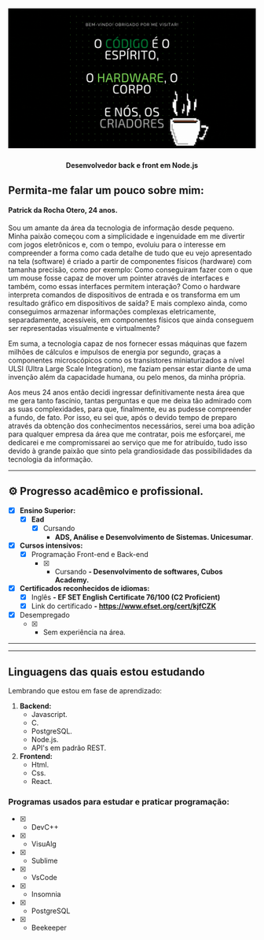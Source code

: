 
</p>
<h1 align="center">
    <img alt="Patrick da Rocha Otero" title="#Patrick da Rocha Otero" src="/resources/Header.gif"/>
</h1>

<h4 align="center"> 
  Desenvolvedor back e front em Node.js
</h4>

 ## Permita-me falar um pouco sobre mim:

<h4>Patrick da Rocha Otero, 24 anos.</h4>

Sou um amante da área da tecnologia de informação desde pequeno. Minha paixão começou com a simplicidade e ingenuidade em me divertir com jogos eletrônicos e, com o tempo, evoluiu para o interesse em compreender a forma como cada detalhe de tudo que eu vejo apresentado na tela (software) é criado a partir de componentes físicos (hardware) com tamanha precisão, como por exemplo: Como conseguiram fazer com o que um mouse fosse capaz de mover um pointer através de interfaces e também, como essas interfaces permitem interação? Como o hardware interpreta comandos de dispositivos de entrada e os transforma em um resultado gráfico em dispositivos de saída? E mais complexo ainda, como conseguimos armazenar informações complexas eletricamente, separadamente, acessíveis, em componentes físicos que ainda conseguem ser representadas visualmente e virtualmente?

Em suma, a tecnologia capaz de nos fornecer essas máquinas que fazem milhões de cálculos e impulsos de energia por segundo, graças a componentes microscópicos como os transistores miniaturizados a nível ULSI (Ultra Large Scale Integration), me faziam pensar estar diante de uma invenção além da capacidade humana, ou pelo menos, da minha própria. 

Aos meus 24 anos então decidi ingressar definitivamente nesta área que me gera tanto fascínio, tantas perguntas e que me deixa tão admirado com as suas complexidades, para que, finalmente, eu as pudesse compreender a fundo, de fato. 
Por isso, eu sei que, após o devido tempo de preparo através da obtenção dos conhecimentos necessários, serei uma boa adição para qualquer empresa da área que me contratar, pois me esforçarei, me dedicarei e me compromissarei ao serviço que me for atribuído, tudo isso devido à grande paixão que sinto pela grandiosidade das possibilidades da tecnologia da informação.

---



## ⚙️ Progresso acadêmico e profissional.

  - [x] <strong>Ensino Superior:</strong>
      - [x] <strong>Ead</strong>
           - [x] Cursando
               - <strong>ADS, Análise e Desenvolvimento de Sistemas. Unicesumar</strong>.

 - [x] <strong>Cursos intensivos:</strong>
      - [x] Programação Front-end e Back-end
          - [x] - Cursando
                <strong>- Desenvolvimento de softwares, Cubos Academy.</strong>

 - [x] <strong>Certificados reconhecidos de idiomas:</strong>
      - [x] Inglês
                <strong>- EF SET English Certificate 76/100 (C2 Proficient)</strong>
      - [x] Link do certificado
                <strong>- https://www.efset.org/cert/kjfCZK</strong>

 - [x] Desempregado
    - [x] - Sem experiência na área.
---

---



## Linguagens das quais estou estudando

Lembrando que estou em fase de aprendizado:

1. <strong>Backend:</strong>
    - Javascript.
    - C.
    - PostgreSQL.
    - Node.js.
    - API's em padrão REST.
2. <strong>Frontend:</strong>
    - Html.
    - Css.
    - React.

### Programas usados para estudar e praticar programação:

- [x] - DevC++ 
- [x] - VisuAlg
- [x] - Sublime
- [x] - VsCode
- [x] - Insomnia
- [x] - PostgreSQL
- [x] - Beekeeper
